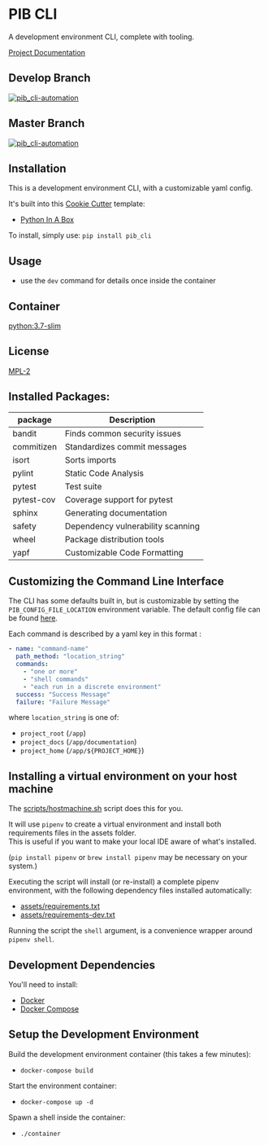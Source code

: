 # PIB CLI

A development environment CLI, complete with tooling.

[Project Documentation](https://pib_cli.readthedocs.io/en/latest/)

## Develop Branch

[![pib_cli-automation](https://github.com/shared-vision-solutions/pib_cli/workflows/pib_cli%20Automation/badge.svg?branch=develop)](https://github.com/shared-vision-solutions/pib_cli/actions)

## Master Branch

[![pib_cli-automation](https://github.com/shared-vision-solutions/pib_cli/workflows/pib_cli%20Automation/badge.svg?branch=master)](https://github.com/shared-vision-solutions/pib_cli/actions)

## Installation

This is a development environment CLI, with a customizable yaml config.

It's built into this [Cookie Cutter](https://github.com/cookiecutter/cookiecutter) template:

- [Python In A Box](https://github.com/shared-vision-solutions/python-in-a-box)

To install, simply use: `pip install pib_cli`

## Usage

- use the `dev` command for details once inside the container

## Container

[python:3.7-slim](https://github.com/docker-library/python/tree/master/3.7/buster/slim)

## License

[MPL-2](LICENSE)

## Installed Packages:

| package    | Description                       |
| ---------- | --------------------------------- |
| bandit     | Finds common security issues      |
| commitizen | Standardizes commit messages      |
| isort      | Sorts imports                     |
| pylint     | Static Code Analysis              |
| pytest     | Test suite                        |
| pytest-cov | Coverage support for pytest       |
| sphinx     | Generating documentation          |
| safety     | Dependency vulnerability scanning |
| wheel      | Package distribution tools        |
| yapf       | Customizable Code Formatting      |

## Customizing the Command Line Interface

The CLI has some defaults built in, but is customizable by setting the `PIB_CONFIG_FILE_LOCATION` environment variable.
The default config file can be found [here](pib_cli/config/config.yml).

Each command is described by a yaml key in this format :

```yaml
- name: "command-name"
  path_method: "location_string"
  commands:
    - "one or more"
    - "shell commands"
    - "each run in a discrete environment"
  success: "Success Message"
  failure: "Failure Message"
```

where `location_string` is one of:

- `project_root` (`/app`)
- `project_docs` (`/app/documentation`)
- `project_home` (`/app/${PROJECT_HOME}`)

## Installing a virtual environment on your host machine

The [scripts/hostmachine.sh](scripts/hostmachine.sh) script does this for you.

It will use `pipenv` to create a virtual environment and install both requirements files in the assets folder.  
This is useful if you want to make your local IDE aware of what's installed.

(`pip install pipenv` or `brew install pipenv` may be necessary on your system.)

Executing the script will install (or re-install) a complete pipenv environment, with the following dependency files installed automatically:
- [assets/requirements.txt](./assets/requirements.txt)
- [assets/requirements-dev.txt](./assets/requirements-dev.txt)

Running the script the `shell` argument, is a convenience wrapper around `pipenv shell`.

## Development Dependencies

You'll need to install:

- [Docker](https://www.docker.com/)
- [Docker Compose](https://docs.docker.com/compose/install/)

## Setup the Development Environment

Build the development environment container (this takes a few minutes):

- `docker-compose build`

Start the environment container:

- `docker-compose up -d`

Spawn a shell inside the container:

- `./container`
